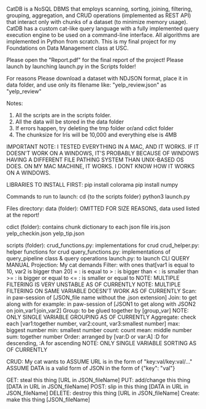CatDB is a NoSQL DBMS that employs scanning, sorting, joining, filtering, grouping, aggregation, and CRUD operations (implemented as REST API) that interact only with chunks of a dataset (to minimize memory usage).
CatDB has a custom cat-like query language with a fully implemented query execution engine to be used on a command-line interface.
All algorithms are implemented in Python from scratch.
This is my final project for my Foundations on Data Management class at USC.

Please open the "Report.pdf" for the final report of the project!
Please launch by launching launch.py in the Scripts folder!

For reasons
Please download a dataset with NDJSON format, place it in data folder, and use only its filename like:
"yelp_review.json" as "yelp_review"

Notes:
1. All the scripts are in the scripts folder.
2. All the data will be stored in the data folder
3. If errors happen, try deleting the tmp folder or/and cdict folder
4. The chunksize for Iris will be 10,000 and everything else is 4MB

IMPORTANT NOTE:
I TESTED EVERYTHING IN A MAC, AND IT WORKS. IF IT DOESN'T WORK ON A WINDOWS, IT'S PROBABLY BECAUSE OF WINDOWS HAVING A DIFFERENT FILE PATHING SYSTEM THAN UNIX-BASED OS DOES.
ON MY MAC MACHINE, IT WORKS. I DONT KNOW HOW IT WORKS ON A WINDOWS.

LIBRARIES TO INSTALL FIRST:
pip install colorama
pip install numpy

Commands to run to launch:
cd {to the scripts folder}
python3 launch.py

Files directory:
data (folder):
OMITTED FOR SIZE REASONS, data used listed at the report!

cdict (folder): contains chunk dictionary to each json file
iris.json
yelp_checkin.json
yelp_tip.json

scripts (folder):
	crud_functions.py: implementations for crud
	crud_helper.py: helper functions for crud
	query_functions.py: implementations of query_pipeline class & query operations
	launch.py: to launch CLI
QUERY MANUAL
<A BETTER VERSION IS IN THE FINAL REPORT>
Projection: My cat demands
Filter: with ones that[var1 is equal to 10, var2 is bigger than 20]
	= : is equal to
	> : is bigger than
	< : is smaller than
	>= : is bigger or equal to
	<= : is smaller or equal to
	NOTE: MULTIPLE FILTERING IS VERY UNSTABLE AS OF CURRENTLY
	NOTE: MULTIPLE FILTERING ON SAME VARIABLE DOESN'T WORK AS OF CURRENTLY
Scan: in paw-session of [JSON_file name without the .json extension]
Join: to get along with
	for example: in paw-session of [JSON1 to get along with JSON2 on join_var1:join_var2]
Group: to be glued together by [group_var]
	NOTE: ONLY SINGLE VARIABLE GROUPING AS OF CURRENTLY
Aggregate: check each [var1:together number, var2:count, var3:smallest number]
	max: biggest number
	min: smallest number
	count: count
	mean: middle number
	sum: together number
Order: arranged by [var:D or var:A]
:D for descending, :A for ascending
	NOTE: ONLY SINGLE VARIABLE SORTING AS OF CURRENTLY

CRUD: My cat wants to
ASSUME URL is in the form of "key:val/key:val/..."
ASSUME DATA is a valid form of JSON in the form of {"key": "val"}

GET: steal this thing [URL in JSON_fileName]
PUT: add/change this thing [DATA in URL in JSON_fileName]
POST: slip in this thing [DATA in URL in JSON_fileName]
DELETE: destroy this thing [URL in JSON_fileName]
Create: make this thing [JSON_fileName]

